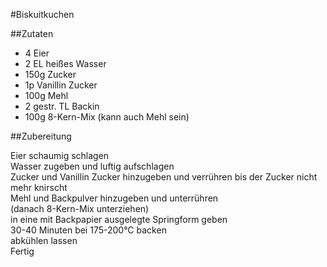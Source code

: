 #Biskuitkuchen

##Zutaten

- 4 Eier
- 2 EL heißes Wasser
- 150g Zucker
- 1p Vanillin Zucker
- 100g Mehl
- 2 gestr. TL Backin
- 100g 8-Kern-Mix (kann auch Mehl sein)

##Zubereitung

Eier schaumig schlagen <br>
Wasser zugeben und luftig aufschlagen <br>
Zucker und Vanillin Zucker hinzugeben und verrühren bis der Zucker nicht mehr knirscht <br>
Mehl und Backpulver hinzugeben und unterrühren <br>
(danach 8-Kern-Mix unterziehen) <br>
in eine mit Backpapier ausgelegte Springform geben <br>
30-40 Minuten bei 175-200°C backen <br>
abkühlen lassen <br>
Fertig